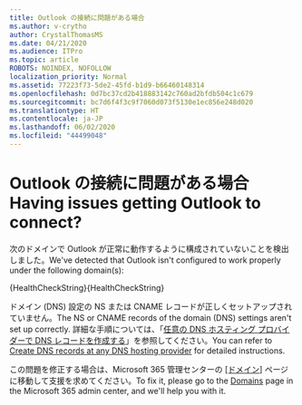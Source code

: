 ```yaml
---
title: Outlook の接続に問題がある場合
ms.author: v-crytho
author: CrystalThomasMS
ms.date: 04/21/2020
ms.audience: ITPro
ms.topic: article
ROBOTS: NOINDEX, NOFOLLOW
localization_priority: Normal
ms.assetid: 77223f73-5de2-45fd-b1d9-b66460148314
ms.openlocfilehash: 0d7bc37cd2b418883142c760ad2bfdb504c1c679
ms.sourcegitcommit: bc7d6f4f3c9f7060d073f5130e1ec856e248d020
ms.translationtype: HT
ms.contentlocale: ja-JP
ms.lasthandoff: 06/02/2020
ms.locfileid: "44499048"
---
```

# <a name="having-issues-getting-outlook-to-connect"></a><span data-ttu-id="d7f21-102">Outlook の接続に問題がある場合</span><span class="sxs-lookup"><span data-stu-id="d7f21-102">Having issues getting Outlook to connect?</span></span>

<span data-ttu-id="d7f21-103">次のドメインで Outlook が正常に動作するように構成されていないことを検出しました。</span><span class="sxs-lookup"><span data-stu-id="d7f21-103">We've detected that Outlook isn't configured to work properly under the following domain(s):</span></span>
  
<span data-ttu-id="d7f21-104">{HealthCheckString}</span><span class="sxs-lookup"><span data-stu-id="d7f21-104">{HealthCheckString}</span></span>
  
<span data-ttu-id="d7f21-105">ドメイン (DNS) 設定の NS または CNAME レコードが正しくセットアップされていません。</span><span class="sxs-lookup"><span data-stu-id="d7f21-105">The NS or CNAME records of the domain (DNS) settings aren't set up correctly.</span></span> <span data-ttu-id="d7f21-106">詳細な手順については、「[任意の DNS ホスティング プロバイダーで DNS レコードを作成する](https://docs.microsoft.com/microsoft-365/admin/get-help-with-domains/create-dns-records-at-any-dns-hosting-provider)」を参照してください。</span><span class="sxs-lookup"><span data-stu-id="d7f21-106">You can refer to [Create DNS records at any DNS hosting provider](https://docs.microsoft.com/microsoft-365/admin/get-help-with-domains/create-dns-records-at-any-dns-hosting-provider) for detailed instructions.</span></span> 
  
<span data-ttu-id="d7f21-107">この問題を修正する場合は、Microsoft 365 管理センターの [[ドメイン]](https://admin.microsoft.com/adminportal/home#/Domains) ページに移動して支援を求めてください。</span><span class="sxs-lookup"><span data-stu-id="d7f21-107">To fix it, please go to the [Domains](https://admin.microsoft.com/adminportal/home#/Domains) page in the Microsoft 365 admin center, and we'll help you with it.</span></span> 